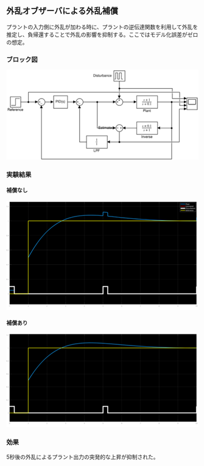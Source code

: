 ## 外乱オブザーバによる外乱補償

プラントの入力側に外乱が加わる時に、プラントの逆伝達関数を利用して外乱を推定し、負帰還することで外乱の影響を抑制する。ここではモデル化誤差がゼロの想定。

### ブロック図

![block diagram](diagram.svg)

### 実験結果

#### 補償なし

![disabled](disabled.svg)

#### 補償あり

![enabled](enabled.svg)

### 効果

5秒後の外乱によるプラント出力の突発的な上昇が抑制された。
